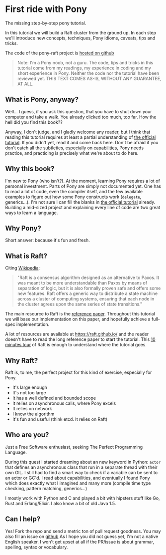 # First ride with Pony

The missing step-by-step pony tutorial.

In this tutorial we will build a Raft cluster from the ground up. In each step
we'll introduce new concepts, techniques, Pony idioms, caveats, tips and tricks.

The code of the pony-raft project is [hosted on github](https://github.com/lisael/pony-raft)

> Note: I'm a Pony noob, not a guru. The code, tips and tricks in this tutorial
> come from my readings, my experience in coding and my short experience
> in Pony. Neither the code nor the tutorial have been reviewed yet. THIS TEXT
> COMES AS-IS, WITHOUT ANY GUARANTEE, AT ALL.

## What is Pony, anyway?

Well... I guess, if you ask this question, that you have to shut down your computer
and take a walk. You already clicked too much, too far. How the hell did you find this
book??

Anyway, I don't judge, and I gladly welcome any reader, but I think that reading
this tutorial requires at least a partial understanding of [the official
tutorial](http://tutorial.ponylang.org/). If you didn't yet, read it and come back
here. Don't be afraid if you don't catch all the subtleties, especially on
[capabilities](http://tutorial.ponylang.org/capabilities/),
Pony needs practice, and practicing is precisely what we're about to do here.

## Why this book?

I'm new to Pony (who isn't?). At the moment, learning Pony requires a lot of
personal investment. Parts of Pony are simply not documented yet. One has to
read a lot of code, even the compiler itself, and the few available examples to
figure out how some Pony constructs work (`delegate`, generics...). I'm not
sure I can fill the blanks in [the official
tutorial](http://tutorial.ponylang.org/) already. Building a mid-sized project and
explaining every line of code are two great ways to learn a language.

## Why Pony?

Short answer: because it's fun and fresh.

## What is Raft?

Citing [Wikipedia](https://en.wikipedia.org/wiki/Raft_%28computer_science%29):

> "Raft is a consensus algorithm designed as an alternative to Paxos. It was
> meant to be more understandable than Paxos by means of separation of logic, but
> it is also formally proven safe and offers some new features. Raft offers a
> generic way to distribute a state machine across a cluster of computing
> systems, ensuring that each node in the cluster agrees upon the same series of
> state transitions."

The main resource to Raft is the [reference
paper](https://ramcloud.stanford.edu/wiki/download/attachments/11370504/raft.pdf).
Throughout this tutorial we will base our implementation on this paper, and
hopefully achieve a full-spec implementation.

A lot of resources are available at https://raft.github.io/ and the reader
doesn't have to read the long reference paper to start the tutorial. This [10
minutes tour](http://thesecretlivesofdata.com/raft/) of Raft is enough to
understand where the tutorial goes.

## Why Raft?

Raft is, to me, the perfect project for this kind of exercise, especially for
Pony.

* It's large enough
* It's not too large
* It has a well defined and bounded scope
* It relies on asynchronous calls, where Pony excels
* It relies on network
* I know the algorithm
* It's fun and useful (think etcd. It relies on Raft)

## Who are you?

Just a Free Software enthusiast, seeking The Perfect Programming Language.

During this quest I started dreaming about an new keyword in Python: `actor`
that defines an asynchronous class that run in a separate thread with their own
GIL. I still had to find a smart way to check if a variable can be sent to an
actor or GC'd. I read about capabilities, and eventually I found Pony which
does exactly what I imagined and many more (compile time type checking, pattern
matching, generics...)

I mostly work with Python and C and played a bit with hipsters stuff like Go,
Rust and Erlang/Elixir. I also know a bit of old Java 1.5.

## Can I help?

Yes! Fork the repo and send a metric ton of pull request goodness. You may also
fill an issue on [github](https://github.com/lisael/first-ride-with-pony) As I
hope you did not guess yet, I'm not a native English speaker. I won't get upset
at all if the PR/issue is about grammar, spelling, syntax or vocabulary.
